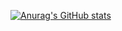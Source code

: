 [![Anurag's GitHub stats](https://github-readme-stats.vercel.app/api?username=Hexadecagons&count_private=true)](https://github.com/anuraghazra/github-readme-stats)
